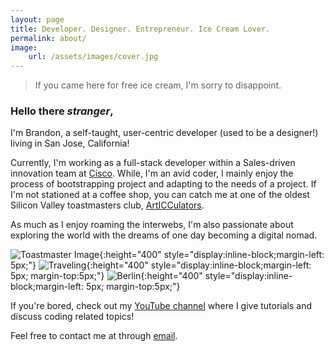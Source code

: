 ```yaml
---
layout: page
title: Developer. Designer. Entrepreneur. Ice Cream Lover.
permalink: about/
image:
    url: /assets/images/cover.jpg
---
```


> If you came here for free ice cream, I'm sorry to disappoint.

### Hello there _stranger_,

I'm Brandon, a self-taught, user-centric developer (used to be a designer!) living in San Jose, California!

Currently, I'm working as a full-stack developer within a Sales-driven innovation team at [Cisco](https://cisco.com). While, I'm an avid coder, I mainly enjoy the process of bootstrapping project and adapting to the needs of a project. If I'm not stationed at a coffee shop, you can catch me at one of the oldest Silicon Valley toastmasters club, [ArtICCulators](https://www.toastmasters.org/Find-a-Club/00005414-00005414). 

As much as I enjoy roaming the interwebs, I'm also passionate about exploring the world with the dreams of one day becoming a digital nomad.

![Toastmaster Image](https://user-images.githubusercontent.com/6020066/58042024-6cf03f00-7aee-11e9-8979-ab6d70633a6c.jpeg){:height="400" style="display:inline-block;margin-left: 5px;"}
![Traveling](https://user-images.githubusercontent.com/6020066/58042115-a4f78200-7aee-11e9-97ee-a384eef1f884.jpg){:height="400" style="display:inline-block;margin-left: 5px; margin-top:5px;"}
![Berlin](https://user-images.githubusercontent.com/6020066/58290834-f6fb0a80-7d6f-11e9-9ea4-e6147f4809a4.JPG){:height="400" style="display:inline-block;margin-left: 5px; margin-top:5px;"}


If you're bored, check out my [YouTube channel](https://www.youtube.com/channel/UCludBg4ol9VgvHzHe-yRUXw) where I give tutorials and discuss coding related topics!

Feel free to contact me at through [email](mailto:brandonhim@live.com).
